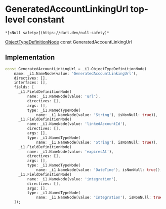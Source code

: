 


# GeneratedAccountLinkingUrl top-level constant






    *[<Null safety>](https://dart.dev/null-safety)*


[ObjectTypeDefinitionNode](https://pub.dev/documentation/gql/0.13.0/ast/ObjectTypeDefinitionNode-class.html) const GeneratedAccountLinkingUrl
  







## Implementation

```dart
const GeneratedAccountLinkingUrl = _i1.ObjectTypeDefinitionNode(
    name: _i1.NameNode(value: 'GeneratedAccountLinkingUrl'),
    directives: [],
    interfaces: [],
    fields: [
      _i1.FieldDefinitionNode(
          name: _i1.NameNode(value: 'url'),
          directives: [],
          args: [],
          type: _i1.NamedTypeNode(
              name: _i1.NameNode(value: 'String'), isNonNull: true)),
      _i1.FieldDefinitionNode(
          name: _i1.NameNode(value: 'linkedAccountId'),
          directives: [],
          args: [],
          type: _i1.NamedTypeNode(
              name: _i1.NameNode(value: 'String'), isNonNull: true)),
      _i1.FieldDefinitionNode(
          name: _i1.NameNode(value: 'expiresAt'),
          directives: [],
          args: [],
          type: _i1.NamedTypeNode(
              name: _i1.NameNode(value: 'DateTime'), isNonNull: true)),
      _i1.FieldDefinitionNode(
          name: _i1.NameNode(value: 'integration'),
          directives: [],
          args: [],
          type: _i1.NamedTypeNode(
              name: _i1.NameNode(value: 'Integration'), isNonNull: true))
    ]);
```








